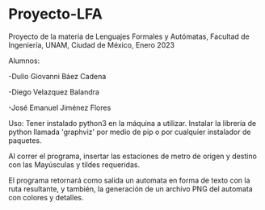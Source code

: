 # Proyecto-LFA
Proyecto de la materia de Lenguajes Formales y Autómatas, Facultad de Ingeniería, UNAM, Ciudad de México, Enero 2023

Alumnos:

-Dulio Giovanni Báez Cadena

-Diego Velazquez Balandra

-José Emanuel Jiménez Flores

Uso:
Tener instalado python3 en la máquina a utilizar.
Instalar la librería de python llamada 'graphviz' por medio de pip o por cualquier instalador de paquetes.

Al correr el programa, insertar las estaciones de metro de origen y destino con las Mayúsculas y tildes requeridas.

El programa retornará como salida un automata en forma de texto con la ruta resultante, y también, la generación de un archivo PNG del automata con colores y detalles.


